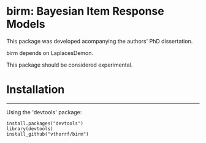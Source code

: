 birm: Bayesian Item Response Models
=============

This package was developed acompanying the authors' PhD dissertation.

birm depends on LaplacesDemon.

This package should be considered experimental.

# Installation #
---

Using the 'devtools' package:

    install.packages("devtools")
    library(devtools)
    install_github("vthorrf/birm")
